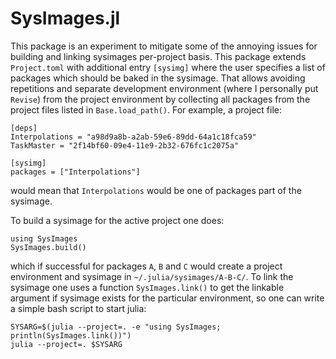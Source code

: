 # SysImages.jl

This package is an experiment to mitigate some of the annoying issues for building and linking sysimages per-project basis. This package extends `Project.toml` with additional entry `[sysimg]` where the user specifies a list of packages which should be baked in the sysimage. That allows avoiding repetitions and separate development environment (where I personally put `Revise`) from the project environment by collecting all packages from the project files listed in  `Base.load_path()`. For example, a project file:
```
[deps]
Interpolations = "a98d9a8b-a2ab-59e6-89dd-64a1c18fca59"
TaskMaster = "2f14bf60-09e4-11e9-2b32-676fc1c2075a"

[sysimg]
packages = ["Interpolations"]
```
would mean that `Interpolations` would be one of packages part of the sysimage.

To build a sysimage for the active project one does:
```
using SysImages
SysImages.build()
```
which if successful for packages `A`, `B` and `C` would create a project environment and sysimage in `~/.julia/sysimages/A-B-C/`. To link the sysimage one uses a function `SysImages.link()` to get the linkable argument if sysimage exists for the particular environment, so one can write a simple bash script to start julia:
```
SYSARG=$(julia --project=. -e "using SysImages; println(SysImages.link())")
julia --project=. $SYSARG
```
